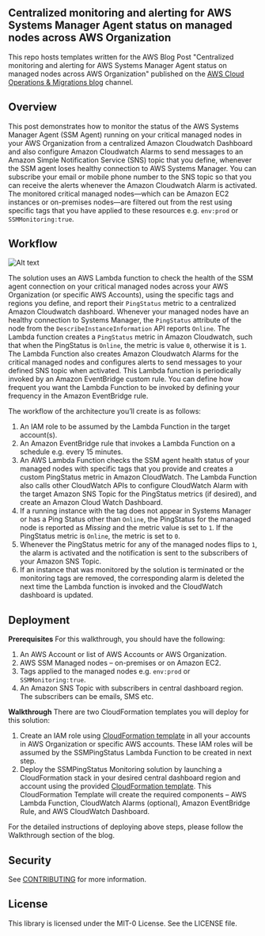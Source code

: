## Centralized monitoring and alerting for AWS Systems Manager Agent status on managed nodes across AWS Organization
This repo hosts templates written for the AWS Blog Post "Centralized monitoring and alerting for AWS Systems Manager Agent status on managed nodes across AWS Organization" published on the [AWS Cloud Operations & Migrations blog](https://aws.amazon.com/blogs/mt/) channel.

## Overview
This post demonstrates how to monitor the status of the AWS Systems Manager Agent (SSM Agent) running on your critical managed nodes in your AWS Organization from a centralized Amazon Cloudwatch Dashboard and also configure Amazon Cloudwatch Alarms to send messages to an Amazon Simple Notification Service (SNS) topic that you define, whenever the SSM agent loses healthy connection to AWS Systems Manager. You can subscribe your email or mobile phone number to the SNS topic so that you can receive the alerts whenever the Amazon Cloudwatch Alarm is activated. The monitored critical managed nodes—which can be Amazon EC2 instances or on-premises nodes—are filtered out from the rest using specific tags that you have applied to these resources e.g. `env:prod` or `SSMMonitoring:true`.

## Workflow

![Alt text](./images/centralized-ssm-monitoring.png)

The solution uses an AWS Lambda function to check the health of the SSM agent connection on your critical managed nodes across your AWS Organization (or specific AWS Accounts), using the specific tags and regions you define, and report their `PingStatus` metric to a centralized Amazon Cloudwatch dashboard. Whenever your managed nodes have an healthy connection to Systems Manager, the `PingStatus` attribute of the node from the `DescribeInstanceInformation` API reports `Online`. The Lambda function creates a `PingStatus` metric in Amazon Cloudwatch, such that when the PingStatus is `Online`, the metric is value `0`, otherwise it is `1`. The Lambda Function also creates Amazon Cloudwatch Alarms for the critical managed nodes and configures alerts to send messages to your defined SNS topic when activated. This Lambda function is periodically invoked by an Amazon EventBridge custom rule. You can define how frequent you want the Lambda Function to be invoked by defining your frequency in the Amazon EventBridge rule.

The workflow of the architecture you’ll create is as follows:

1.	An IAM role to be assumed by the Lambda Function in the target account(s). 
2.	An Amazon EventBridge rule that invokes a Lambda Function on a schedule e.g. every 15 minutes. 
3.	An AWS Lambda Function checks the SSM agent health status of your managed nodes with specific tags that you provide and creates a custom PingStatus metric in Amazon CloudWatch. The Lambda Function also calls other CloudWatch APIs to configure CloudWatch Alarm with the target Amazon SNS Topic for the PingStatus metrics (if desired), and create an Amazon Cloud
Watch Dashboard. 
4.	If a running instance with the tag does not appear in Systems Manager or has a Ping Status other than `Online`, the PingStatus for the managed node is reported as *Missing* and the metric value is set to `1`. If the PingStatus metric is `Online`, the metric is set to `0`. 
5.	Whenever the PingStatus metric for any of the managed nodes flips to `1`, the alarm is activated and the notification is sent to the subscribers of your Amazon SNS Topic. 
6.	If an instance that was monitored by the solution is terminated or the monitoring tags are removed, the corresponding alarm is deleted the next time the Lambda function is invoked and the CloudWatch dashboard is updated. 

## Deployment

**Prerequisites**
For this walkthrough, you should have the following: 

1. An  AWS Account or list of AWS Accounts or AWS Organization.
2. AWS SSM Managed nodes – on-premises or on Amazon EC2.
3. Tags applied to the managed nodes e.g. `env:prod` or `SSMMonitoring:true`.
4. An Amazon SNS Topic with subscribers in central dashboard region. The subscribers can be emails, SMS etc.  

**Walkthrough**
There are two CloudFormation templates you will deploy for this solution:

1.	Create an IAM role using [CloudFormation template](SSMAgent_IAM_Role.yml) in all your accounts in AWS Organization or specific AWS accounts. These IAM roles will be assumed by the SSMPingStatus Lambda Function to be created in next step. 
2.	Deploy the SSMPingStatus Monitoring solution by launching a CloudFormation stack in your desired central dashboard region and account using the provided [CloudFormation template](SSMAgent_status.yml). This CloudFormation Template will create the required components – AWS Lambda Function, CloudWatch Alarms (optional), Amazon EventBridge Rule, and AWS CloudWatch Dashboard. 

For the detailed instructions of deploying above steps, please follow the Walkthrough section of the blog.

## Security

See [CONTRIBUTING](CONTRIBUTING.md#security-issue-notifications) for more information.

## License

This library is licensed under the MIT-0 License. See the LICENSE file.

